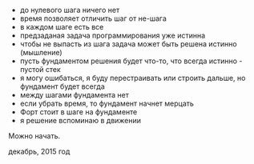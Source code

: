 - до нулевого шага ничего нет
- время позволяет отличить шаг от не-шага
- в каждом шаге есть все
- предзаданая задача программирования уже истинна
- чтобы не выпасть из шага задача может быть решена истинно (мышление)
- пусть фундаментом решения будет что-то, что всегда истинно - пустой стек
- я могу ошибаться, я буду перестраивать или строить дальше, но фундамент будет всегда
- между шагами фундамента нет
- если убрать время, то фундамент начнет мерцать
- Форт стоит в шаге на фундаменте
- я решение вспоминаю в движении
                        
Можно начать.

декабрь, 2015 год
